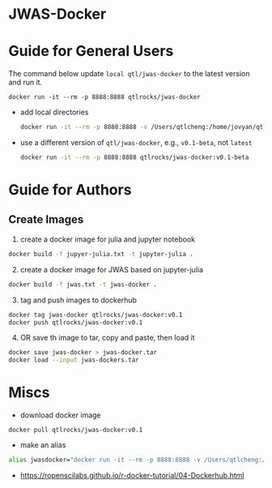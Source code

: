 # JWAS-Docker

# Guide for General Users

The command below update `local qtl/jwas-docker` to the latest version and run it.
```
docker run -it --rm -p 8888:8888 qtlrocks/jwas-docker
```


* add local directories    
    ```bash
    docker run -it --rm -p 8888:8888 -v /Users/qtlcheng:/home/jovyan/qtlcheng qtlrocks/jwas-docker
    ```
* use a different version of `qtl/jwas-docker`, e.g., `v0.1-beta`, not `latest` 
    ```bash
    docker run -it --rm -p 8888:8888 qtlrocks/jwas-docker:v0.1-beta
    ```
    

# Guide for Authors

## Create Images

1. create a docker image for julia and jupyter notebook
```bash
docker build -f jupyer-julia.txt -t jupyter-julia .
```

2. create a docker image for JWAS based on jupyter-julia
```bash
docker build -f jwas.txt -t jwas-docker .
```
3. tag and push images to dockerhub
```bash
docker tag jwas-docker qtlrocks/jwas-docker:v0.1
docker push qtlrocks/jwas-docker:v0.1
```
4. OR save th image to tar, copy and paste, then load it 
```bash
docker save jwas-docker > jwas-docker.tar
docker load --input jwas-dockers.tar
```
# Miscs

* download docker image
```
docker pull qtlrocks/jwas-docker:v0.1
```

* make an alias
```bash
alias jwasdocker="docker run -it --rm -p 8888:8888 -v /Users/qtlcheng:/home/jovyan/qtlcheng jwas-docker"
```

* https://ropenscilabs.github.io/r-docker-tutorial/04-Dockerhub.html
